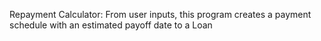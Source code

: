 Repayment Calculator: From user inputs, this program creates a payment schedule with an estimated payoff date to a Loan
